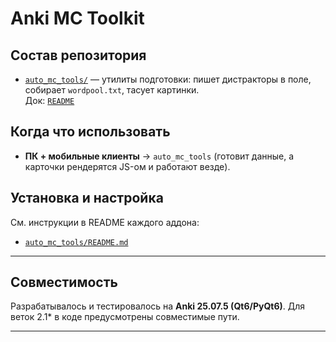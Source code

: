 # Anki MC Toolkit

## Состав репозитория
- [`auto_mc_tools/`](./auto_mc_tools/) — утилиты подготовки: пишет дистракторы в поле, собирает `wordpool.txt`, тасует картинки.  
  Док: [`README`](./auto_mc_tools/README.md)

## Когда что использовать
- **ПК + мобильные клиенты** → `auto_mc_tools` (готовит данные, а карточки рендерятся JS-ом и работают везде).  

## Установка и настройка
См. инструкции в README каждого аддона:
- [`auto_mc_tools/README.md`](./auto_mc_tools/README.md)

---
## Совместимость

Разрабатывалось и тестировалось на **Anki 25.07.5 (Qt6/PyQt6)**. Для веток 2.1* в коде предусмотрены совместимые пути.

---

